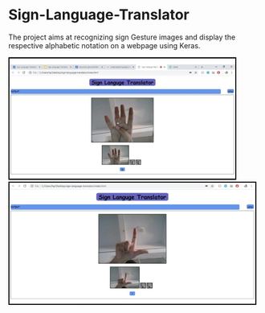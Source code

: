 # Sign-Language-Translator
The project aims at recognizing sign Gesture images and display the respective alphabetic notation on a webpage using Keras.

<div>
<img src="images/pic1.jpg" height="245">
<img src="images/pic2.jpg" height="245">
</div>
